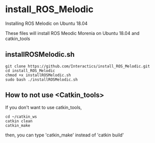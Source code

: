 # install_ROS_Melodic
Installing ROS Melodic on Ubuntu 18.04

These files will install ROS Meodic Morenia on Ubuntu 18.04 and catkin_tools

## installROSMelodic.sh

    git clone https://github.com/Interactics/install_ROS_Melodic.git
    cd install_ROS_Melodic
    chmod +x installROSMelodic.sh
    sudo bash ./installROSMelodic.sh
    
 ## How to not use <Catkin_tools>
 
If you don't want to use catkin_tools,

    cd ~/catkin_ws
    catkin clean
    catkin_make
   
then, you can type 'catkin_make' instead of 'catkin build'
